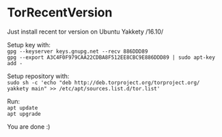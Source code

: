 # TorRecentVersion
Just install recent tor version on Ubuntu Yakkety /16.10/

Setup key with:  
`gpg --keyserver keys.gnupg.net --recv 886DDD89`  
`gpg --export A3C4F0F979CAA22CDBA8F512EE8CBC9E886DDD89 | sudo apt-key add -`

Setup repository with:  
`sudo sh -c 'echo "deb http://deb.torproject.org/torproject.org/ yakkety main" >> /etc/apt/sources.list.d/tor.list'`

Run:  
`apt update`  
`apt upgrade`
  
You are done :)
